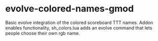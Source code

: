 # evolve-colored-names-gmod

Basic evolve integration of the colored scoreboard TTT names. Addon enables functionality, sh_colors.lua adds an evolve command that lets people choose their own rgb name. 
